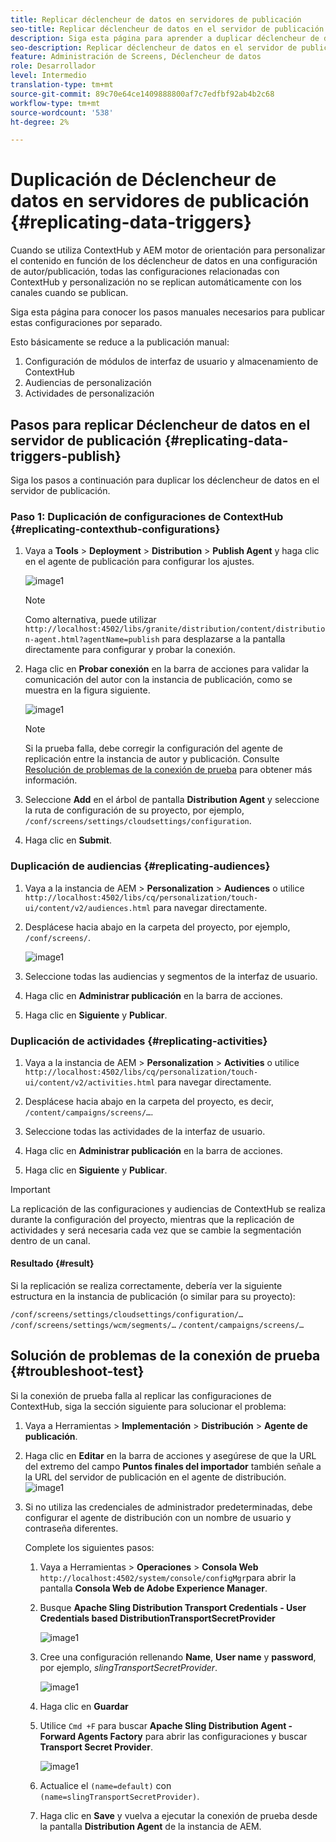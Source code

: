```yaml
---
title: Replicar déclencheur de datos en servidores de publicación
seo-title: Replicar déclencheur de datos en el servidor de publicación
description: Siga esta página para aprender a duplicar déclencheur de datos en el servidor de publicación.
seo-description: Replicar déclencheur de datos en el servidor de publicación.
feature: Administración de Screens, Déclencheur de datos
role: Desarrollador
level: Intermedio
translation-type: tm+mt
source-git-commit: 89c70e64ce1409888800af7c7edfbf92ab4b2c68
workflow-type: tm+mt
source-wordcount: '538'
ht-degree: 2%

---
```



# Duplicación de Déclencheur de datos en servidores de publicación {#replicating-data-triggers}

Cuando se utiliza ContextHub y AEM motor de orientación para personalizar el contenido en función de los déclencheur de datos en una configuración de autor/publicación, todas las configuraciones relacionadas con ContextHub y personalización no se replican automáticamente con los canales cuando se publican.

Siga esta página para conocer los pasos manuales necesarios para publicar estas configuraciones por separado.

Esto básicamente se reduce a la publicación manual:

1. Configuración de módulos de interfaz de usuario y almacenamiento de ContextHub
1. Audiencias de personalización
1. Actividades de personalización

## Pasos para replicar Déclencheur de datos en el servidor de publicación {#replicating-data-triggers-publish}

Siga los pasos a continuación para duplicar los déclencheur de datos en el servidor de publicación.

### Paso 1: Duplicación de configuraciones de ContextHub {#replicating-contexthub-configurations}

1. Vaya a **Tools** > **Deployment** > **Distribution** > **Publish Agent** y haga clic en el agente de publicación para configurar los ajustes.

   ![image1](/help/user-guide/assets/replicating-triggers/replicating-triggers1.png)

   >[!NOTE]
   >
   >Como alternativa, puede utilizar `http://localhost:4502/libs/granite/distribution/content/distribution-agent.html?agentName=publish` para desplazarse a la pantalla directamente para configurar y probar la conexión.

1. Haga clic en **Probar conexión** en la barra de acciones para validar la comunicación del autor con la instancia de publicación, como se muestra en la figura siguiente.

   ![image1](/help/user-guide/assets/replicating-triggers/replicating-triggers2.png)

   >[!NOTE]
   >
   >Si la prueba falla, debe corregir la configuración del agente de replicación entre la instancia de autor y publicación. Consulte [Resolución de problemas de la conexión de prueba](/help/user-guide/replicating-data-triggers.md#troubleshoot-test) para obtener más información.

1. Seleccione **Add** en el árbol de pantalla **Distribution Agent** y seleccione la ruta de configuración de su proyecto, por ejemplo, `/conf/screens/settings/cloudsettings/configuration`.

1. Haga clic en **Submit**.

### Duplicación de audiencias {#replicating-audiences}

1. Vaya a la instancia de AEM > **Personalization** > **Audiences** o utilice `http://localhost:4502/libs/cq/personalization/touch-ui/content/v2/audiences.html` para navegar directamente.

1. Desplácese hacia abajo en la carpeta del proyecto, por ejemplo, `/conf/screens/`.

   ![image1](/help/user-guide/assets/replicating-triggers/replicating-triggers10.png)

1. Seleccione todas las audiencias y segmentos de la interfaz de usuario.

1. Haga clic en **Administrar publicación** en la barra de acciones.

1. Haga clic en **Siguiente** y **Publicar**.

### Duplicación de actividades {#replicating-activities}

1. Vaya a la instancia de AEM > **Personalization** > **Activities** o utilice `http://localhost:4502/libs/cq/personalization/touch-ui/content/v2/activities.html` para navegar directamente.

1. Desplácese hacia abajo en la carpeta del proyecto, es decir, `/content/campaigns/screens/…`.

1. Seleccione todas las actividades de la interfaz de usuario.

1. Haga clic en **Administrar publicación** en la barra de acciones.

1. Haga clic en **Siguiente** y **Publicar**.

>[!IMPORTANT]
>
>La replicación de las configuraciones y audiencias de ContextHub se realiza durante la configuración del proyecto, mientras que la replicación de actividades y será necesaria cada vez que se cambie la segmentación dentro de un canal.

#### Resultado {#result}

Si la replicación se realiza correctamente, debería ver la siguiente estructura en la instancia de publicación (o similar para su proyecto):

`/conf/screens/settings/cloudsettings/configuration/…`
`/conf/screens/settings/wcm/segments/…`
`/content/campaigns/screens/…`

## Solución de problemas de la conexión de prueba {#troubleshoot-test}

Si la conexión de prueba falla al replicar las configuraciones de ContextHub, siga la sección siguiente para solucionar el problema:

1. Vaya a Herramientas > **Implementación** > **Distribución** > **Agente de publicación**.

1. Haga clic en **Editar** en la barra de acciones y asegúrese de que la URL del extremo del campo **Puntos finales del importador** también señale a la URL del servidor de publicación en el agente de distribución.
   ![image1](/help/user-guide/assets/replicating-triggers/replicating-triggers9.png)

1. Si no utiliza las credenciales de administrador predeterminadas, debe configurar el agente de distribución con un nombre de usuario y contraseña diferentes.

   Complete los siguientes pasos:

   1. Vaya a Herramientas > **Operaciones** > **Consola Web** `http://localhost:4502/system/console/configMgr`para abrir la pantalla **Consola Web de Adobe Experience Manager**.
   1. Busque **Apache Sling Distribution Transport Credentials - User Credentials based DistributionTransportSecretProvider**

      ![image1](/help/user-guide/assets/replicating-triggers/replicating-triggers6.png)

   1. Cree una configuración rellenando **Name**, **User name** y **password**, por ejemplo, *slingTransportSecretProvider*.

      ![image1](/help/user-guide/assets/replicating-triggers/replicating-triggers7.png)

   1. Haga clic en **Guardar**
   1. Utilice `Cmd +F` para buscar **Apache Sling Distribution Agent - Forward Agents Factory** para abrir las configuraciones y buscar **Transport Secret Provider**.

      ![image1](/help/user-guide/assets/replicating-triggers/replicating-triggers8.png)

   1. Actualice el `(name=default)` con `(name=slingTransportSecretProvider)`.
   1. Haga clic en **Save** y vuelva a ejecutar la conexión de prueba desde la pantalla **Distribution Agent** de la instancia de AEM.
